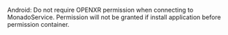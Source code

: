 Android: Do not require OPENXR permission when connecting to MonadoService.
Permission will not be granted if install application before permission
container.
